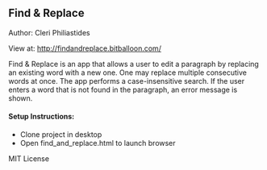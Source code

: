 ## Find & Replace
Author: Cleri Philiastides

View at: http://findandreplace.bitballoon.com/

Find & Replace is an app that allows a user to edit a paragraph by replacing an existing word with a new one. One may replace multiple consecutive words at once. The app performs a case-insensitive search. If the user enters a word that is not found in the paragraph, an error message is shown.

#### Setup Instructions:
  - Clone project in desktop
  - Open find_and_replace.html to launch browser

MIT License
